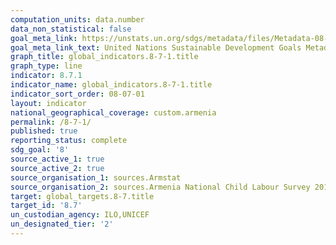 ```yaml
---
computation_units: data.number
data_non_statistical: false
goal_meta_link: https://unstats.un.org/sdgs/metadata/files/Metadata-08-07-01.pdf
goal_meta_link_text: United Nations Sustainable Development Goals Metadata (pdf 525kB)
graph_title: global_indicators.8-7-1.title
graph_type: line
indicator: 8.7.1
indicator_name: global_indicators.8-7-1.title
indicator_sort_order: 08-07-01
layout: indicator
national_geographical_coverage: custom.armenia
permalink: /8-7-1/
published: true
reporting_status: complete
sdg_goal: '8'
source_active_1: true
source_active_2: true
source_organisation_1: sources.Armstat
source_organisation_2: sources.Armenia National Child Labour Survey 2015
target: global_targets.8-7.title
target_id: '8.7'
un_custodian_agency: ILO,UNICEF
un_designated_tier: '2'
---
```

